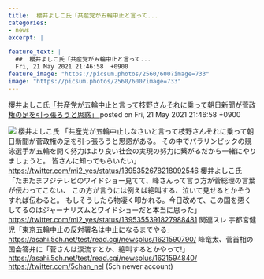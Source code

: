```yaml
---
title:  櫻井よしこ氏「共産党が五輪中止と言って...
categories:
- news
excerpt: |
  
feature_text: |
  ##  櫻井よしこ氏「共産党が五輪中止と言って...
  Fri, 21 May 2021 21:46:58  +0900
feature_image: "https://picsum.photos/2560/600?image=733"
image: "https://picsum.photos/2560/600?image=733"
---
```


[ 櫻井よしこ氏「共産党が五輪中止と言って枝野さんそれに乗って朝日新聞が菅政権の足を引っ張ろうと思惑」  ](https://asahi.5ch.net/test/read.cgi/newsplus/1621601218/)
posted on Fri, 21 May 2021 21:46:58  +0900

<!--more-->

![](https://cf-images.ap-northeast-1.prod.boltdns.net/v1/static/6048574195001/45a6c5a3-ae71-44a2-b285-1a7dc55223f4/f15e530c-309f-4036-9c02-042e22726d9b/1280x720/match/image.jpg) 櫻井よしこ氏 「共産党が五輪中止しなさいと言って枝野さんそれに乗って朝日新聞が菅政権の足を引っ張ろうと思惑がある。 その中でパラリンピックの競泳選手が五輪を開く努力はより良い社会の実現の努力に繋がるだから一緒にやりましょうと。 皆さんに知ってもらいたい」 https://twitter.com/mi2_yes/status/1395352678218092546 櫻井よしこ氏 「たまたまフジテレビのワイドショー見てて、峰さんって言う方が菅総理の言葉が伝わってこない、 この方が言うには例えば絶叫する、泣いて見せるとかそうすれば伝わると。 もしそうしたら物凄く叩かれる。今日改めて、この国を悪くしてるのはジャーナリズムとワイドショーだと本当に思った」 https://twitter.com/mi2_yes/status/1395355391827988481 関連スレ 宇都宮健児「東京五輪中止の反対署名は中止になるまでやる」 https://asahi.5ch.net/test/read.cgi/newsplus/1621590790/ 峰竜太、菅首相の国会答弁に「菅さんは涙流すとか、絶叫するとかやって!」 https://asahi.5ch.net/test/read.cgi/newsplus/1621594840/ https://twitter.com/5chan_nel (5ch newer account)
